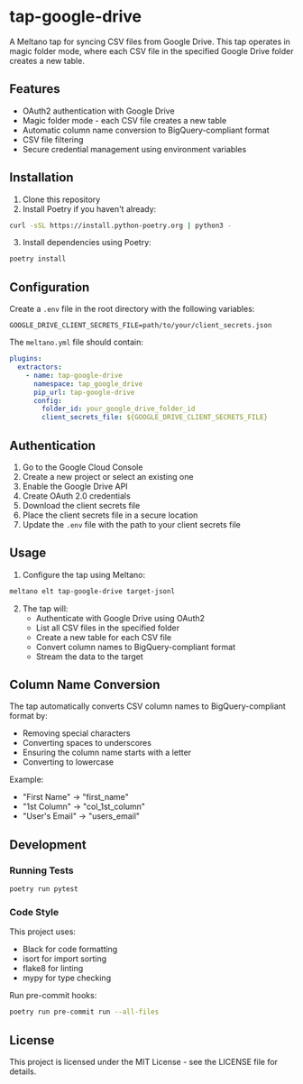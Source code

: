 # tap-google-drive

A Meltano tap for syncing CSV files from Google Drive. This tap operates in magic folder mode, where each CSV file in the specified Google Drive folder creates a new table.

## Features

- OAuth2 authentication with Google Drive
- Magic folder mode - each CSV file creates a new table
- Automatic column name conversion to BigQuery-compliant format
- CSV file filtering
- Secure credential management using environment variables

## Installation

1. Clone this repository
2. Install Poetry if you haven't already:
```bash
curl -sSL https://install.python-poetry.org | python3 -
```

3. Install dependencies using Poetry:
```bash
poetry install
```

## Configuration

Create a `.env` file in the root directory with the following variables:

```env
GOOGLE_DRIVE_CLIENT_SECRETS_FILE=path/to/your/client_secrets.json
```

The `meltano.yml` file should contain:

```yaml
plugins:
  extractors:
    - name: tap-google-drive
      namespace: tap_google_drive
      pip_url: tap-google-drive
      config:
        folder_id: your_google_drive_folder_id
        client_secrets_file: ${GOOGLE_DRIVE_CLIENT_SECRETS_FILE}
```

## Authentication

1. Go to the Google Cloud Console
2. Create a new project or select an existing one
3. Enable the Google Drive API
4. Create OAuth 2.0 credentials
5. Download the client secrets file
6. Place the client secrets file in a secure location
7. Update the `.env` file with the path to your client secrets file

## Usage

1. Configure the tap using Meltano:
```bash
meltano elt tap-google-drive target-jsonl
```

2. The tap will:
   - Authenticate with Google Drive using OAuth2
   - List all CSV files in the specified folder
   - Create a new table for each CSV file
   - Convert column names to BigQuery-compliant format
   - Stream the data to the target

## Column Name Conversion

The tap automatically converts CSV column names to BigQuery-compliant format by:
- Removing special characters
- Converting spaces to underscores
- Ensuring the column name starts with a letter
- Converting to lowercase

Example:
- "First Name" → "first_name"
- "1st Column" → "col_1st_column"
- "User's Email" → "users_email"

## Development

### Running Tests

```bash
poetry run pytest
```

### Code Style

This project uses:
- Black for code formatting
- isort for import sorting
- flake8 for linting
- mypy for type checking

Run pre-commit hooks:
```bash
poetry run pre-commit run --all-files
```

## License

This project is licensed under the MIT License - see the LICENSE file for details.
